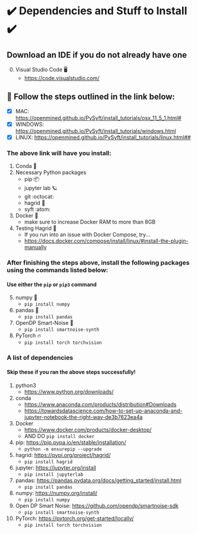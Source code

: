 # :heavy_check_mark: Dependencies and Stuff to Install :heavy_check_mark:

## Download an IDE if you do not already have one
0. Visual Studio Code :desktop_computer:
    * https://code.visualstudio.com/

## :scroll:	Follow the steps outlined in the link below:

- [x] MAC: https://openmined.github.io/PySyft/install_tutorials/osx_11_5_1.html#
- [x] WINDOWS: https://openmined.github.io/PySyft/install_tutorials/windows.html
- [x] LINUX: https://openmined.github.io/PySyft/install_tutorials/linux.html##

### The above link will have you install:
1. Conda :dragon:
2. Necessary Python packages
    * pip :package:
    * jupyter lab :ringed_planet:
    * git :octocat:
    * hagrid :crystal_ball:
    * syft :atom:
3. Docker :whale:
    * make sure to increase Docker RAM to more than 8GB
4. Testing Hagrid :crystal_ball:
    * If you run into an issue with Docker Compose, try...
    * https://docs.docker.com/compose/install/linux/#install-the-plugin-manually

### After finishing the steps above, install the following packages using the commands listed below:
#### Use either the `pip` or `pip3` command
5. numpy :snake:
    * `pip install numpy`
6. pandas :panda_face:
    * `pip install pandas`
7. OpenDP Smart-Noise :dna:
    * `pip install smartnoise-synth`
8. PyTorch :fire:
    * `pip install torch torchvision`


### A list of dependencies
#### Skip these if you ran the above steps successfully!

1. python3
    * https://www.python.org/downloads/
2. conda
    * https://www.anaconda.com/products/distribution#Downloads
    * https://towardsdatascience.com/how-to-set-up-anaconda-and-jupyter-notebook-the-right-way-de3b7623ea4a
3. Docker
    * https://www.docker.com/products/docker-desktop/
    * AND DO `pip install docker`
4. pip: https://pip.pypa.io/en/stable/installation/
    * `python -m ensurepip --upgrade`
5. hagrid: https://pypi.org/project/hagrid/
    * `pip install hagrid`
6. jupyter: https://jupyter.org/install
    * `pip install jupyterlab`
7. pandas: https://pandas.pydata.org/docs/getting_started/install.html
    * `pip install pandas`
8. numpy: https://numpy.org/install/
    * `pip install numpy`
9. Open DP Smart Noise: https://github.com/opendp/smartnoise-sdk
    * `pip install smartnoise-synth`
10. PyTorch: https://pytorch.org/get-started/locally/
    * `pip install torch torchvision`

